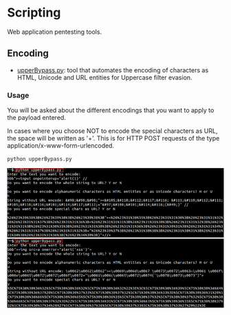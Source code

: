 # Scripting

Web application pentesting tools.

## Encoding

- [upperBypass.py](../blob/main/upperBypass.py): tool that automates the encoding of characters as HTML, Unicode and URL entities for Uppercase filter evasion.

### Usage

You will be asked about the different encodings that you want to apply to the payload entered. 

In cases where you choose NOT to encode the special characters as URL, the space will be written as '+'. This is for HTTP POST requests of the type application/x-www-form-urlencoded.

```
python upperBypass.py
```

![alt text](https://github.com/daparicio8383/Scripting/blob/main/Images/upperBypass1.png "space encoded as '+'")
![alt text](https://github.com/daparicio8383/Scripting/blob/main/Images/upperBypass2.png "space encoded as '%3D'")
